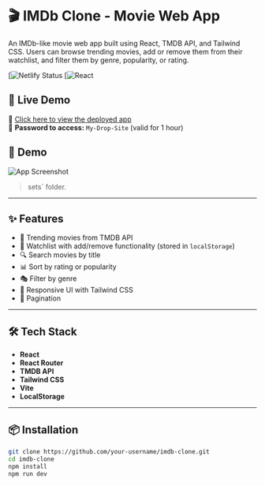 # 🎬 IMDb Clone - Movie Web App

An IMDb-like movie web app built using React, TMDB API, and Tailwind CSS. Users can browse trending movies, add or remove them from their watchlist, and filter them by genre, popularity, or rating.

[![Netlify Status](https://preeminent-klepon-b4b332.netlify.app)
[![React](https://reactjs.org/)


## 🚀 Live Demo

🔗 [Click here to view the deployed app](https://preeminent-klepon-b4b332.netlify.app)  
🔐 **Password to access:** `My-Drop-Site` (valid for 1 hour)

## 📸 Demo

![App Screenshot](https://your-screenshot-link-here.png)

> sets` folder.

---

## ✨ Features

- 🎥 Trending movies from TMDB API
- 📁 Watchlist with add/remove functionality (stored in `localStorage`)
- 🔍 Search movies by title
- 📊 Sort by rating or popularity
- 🎭 Filter by genre
- 🚀 Responsive UI with Tailwind CSS
- 🔁 Pagination

---

## 🛠️ Tech Stack

- **React**
- **React Router**
- **TMDB API**
- **Tailwind CSS**
- **Vite**
- **LocalStorage**

---

## 📦 Installation

```bash
git clone https://github.com/your-username/imdb-clone.git
cd imdb-clone
npm install
npm run dev
